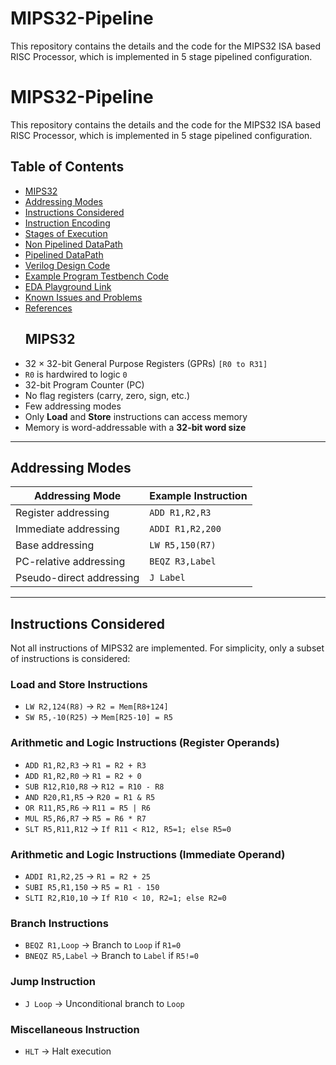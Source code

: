 # MIPS32-Pipeline
This repository contains the details and the code for the MIPS32 ISA based RISC Processor, which is implemented in 5 stage pipelined configuration.
# MIPS32-Pipeline
This repository contains the details and the code for the MIPS32 ISA based RISC Processor, which is implemented in 5 stage pipelined configuration.

## Table of Contents
- [MIPS32](#mips32)
- [Addressing Modes](#addressing-modes)
- [Instructions Considered](#instructions-considered)
- [Instruction Encoding](#instruction-encoding)
- [Stages of Execution](#stages-of-execution)
- [Non Pipelined DataPath](#non-pipelined-datapath)
- [Pipelined DataPath](#pipelined-datapath)
- [Verilog Design Code](#verilog-design-code)
- [Example Program Testbench Code](#example-program-testbench-code)
- [EDA Playground Link](#edaplayground-link)
- [Known Issues and Problems](#known-issues-and-problems)
- [References](#references)
  ## MIPS32
- 32 × 32-bit General Purpose Registers (GPRs) `[R0 to R31]`
- `R0` is hardwired to logic `0`
- 32-bit Program Counter (PC)
- No flag registers (carry, zero, sign, etc.)
- Few addressing modes
- Only **Load** and **Store** instructions can access memory
- Memory is word-addressable with a **32-bit word size**

---

## Addressing Modes

| **Addressing Mode**       | **Example Instruction** |
|--------------------------|--------------------------|
| Register addressing       | `ADD R1,R2,R3`          |
| Immediate addressing      | `ADDI R1,R2,200`        |
| Base addressing           | `LW R5,150(R7)`         |
| PC-relative addressing    | `BEQZ R3,Label`         |
| Pseudo-direct addressing  | `J Label`               |

---

## Instructions Considered
Not all instructions of MIPS32 are implemented. For simplicity, only a subset of instructions is considered:

### **Load and Store Instructions**
- `LW R2,124(R8)`  → `R2 = Mem[R8+124]`  
- `SW R5,-10(R25)` → `Mem[R25-10] = R5`

### **Arithmetic and Logic Instructions (Register Operands)**
- `ADD R1,R2,R3`   → `R1 = R2 + R3`
- `ADD R1,R2,R0`   → `R1 = R2 + 0`
- `SUB R12,R10,R8` → `R12 = R10 - R8`
- `AND R20,R1,R5`  → `R20 = R1 & R5`
- `OR R11,R5,R6`   → `R11 = R5 | R6`
- `MUL R5,R6,R7`   → `R5 = R6 * R7`
- `SLT R5,R11,R12` → `If R11 < R12, R5=1; else R5=0`

### **Arithmetic and Logic Instructions (Immediate Operand)**
- `ADDI R1,R2,25`  → `R1 = R2 + 25`
- `SUBI R5,R1,150` → `R5 = R1 - 150`
- `SLTI R2,R10,10` → `If R10 < 10, R2=1; else R2=0`

### **Branch Instructions**
- `BEQZ R1,Loop`   → Branch to `Loop` if `R1=0`
- `BNEQZ R5,Label` → Branch to `Label` if `R5!=0`

### **Jump Instruction**
- `J Loop` → Unconditional branch to `Loop`

### **Miscellaneous Instruction**
- `HLT` → Halt execution
